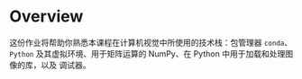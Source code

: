 # Overview

这份作业将帮助你熟悉本课程在计算机视觉中所使用的技术栈：包管理器 `conda`、`Python` 及其虚拟环境、用于矩阵运算的 NumPy、在 Python 中用于加载和处理图像的库，以及 调试器。